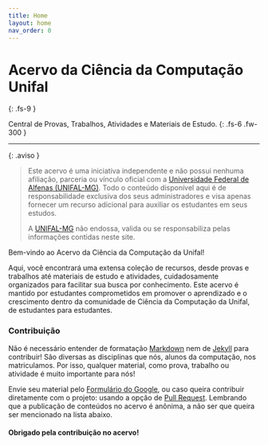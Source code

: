 ```yaml
---
title: Home
layout: home
nav_order: 0
---
```


# Acervo da Ciência da Computação<br />Unifal
{: .fs-9 }

Central de Provas, Trabalhos, Atividades e Materiais de Estudo.
{: .fs-6 .fw-300 }

---

{: .aviso }
> Este acervo é uma iniciativa independente e não possui nenhuma afiliação, parceria ou vínculo oficial com a [Universidade Federal de Alfenas (UNIFAL-MG)]. Todo o conteúdo disponível aqui é de responsabilidade exclusiva dos seus administradores e visa apenas fornecer um recurso adicional para auxiliar os estudantes em seus estudos.
>
> A [UNIFAL-MG] não endossa, valida ou se responsabiliza pelas informações contidas neste site.

Bem-vindo ao Acervo da Ciência da Computação da Unifal!

Aqui, você encontrará uma extensa coleção de recursos, desde provas e trabalhos até materiais de estudo e atividades, cuidadosamente organizados para facilitar sua busca por conhecimento. Este acervo é mantido por estudantes comprometidos em promover o aprendizado e o crescimento dentro da comunidade de Ciência da Computação da Unifal, de estudantes para estudantes.

### Contribuição

Não é necessário entender de formatação [Markdown] nem de [Jekyll] para contribuir! São diversas as disciplinas que nós, alunos da computação, nos matriculamos. Por isso, qualquer material, como prova, trabalho ou atividade é muito importante para nós!

Envie seu material pelo [Formulário do Google], ou caso queira contribuir diretamente com o projeto: usando a opção de [Pull Request]. Lembrando que a publicação de conteúdos no acervo é anônima, a não ser que queira ser mencionado na lista abaixo.

#### Obrigado pela contribuição no acervo!


[Formulário do Google]: https://forms.gle/MqpnTDryrzs8mXvE6
[Pull Request]: https://github.com/luwucaz/unifal-cc-acervo/pulls
[Markdown]: https://daringfireball.net/projects/markdown/
[Jekyll]: https://jekyllrb.com/
[Universidade Federal de Alfenas (UNIFAL-MG)]: https://www.unifal-mg.edu.br/
[UNIFAL-MG]: https://www.unifal-mg.edu.br/